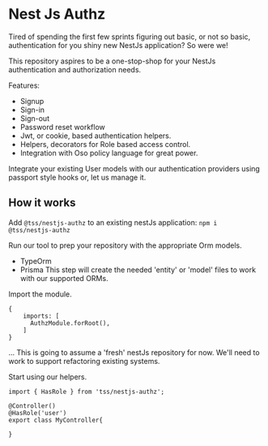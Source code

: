 # Nest Js Authz

Tired of spending the first few sprints figuring out basic, or not so basic, authentication for you shiny new NestJs application? So were we!

This repository aspires to be a one-stop-shop for your NestJs authentication and authorization needs.

Features:

- Signup
- Sign-in
- Sign-out
- Password reset workflow
- Jwt, or cookie, based authentication helpers.
- Helpers, decorators for Role based access control.
- Integration with Oso policy language for great power.

Integrate your existing User models with our authentication providers using passport style hooks or, let us manage it. 

## How it works

Add `@tss/nestjs-authz` to an existing nestJs application:
`npm i @tss/nestjs-authz`

Run our tool to prep your repository with the appropriate Orm models.
- TypeOrm
- Prisma 
This step will create the needed 'entity' or 'model' files to work with our supported ORMs.


Import the module.

```
{
    imports: [
      AuthzModule.forRoot(),
    ]
}
```

... This is going to assume a 'fresh' nestJs repository for now. We'll need to work to support refactoring existing systems.

Start using our helpers.

```
import { HasRole } from 'tss/nestjs-authz';

@Controller()
@HasRole('user')
export class MyController{

}
```
